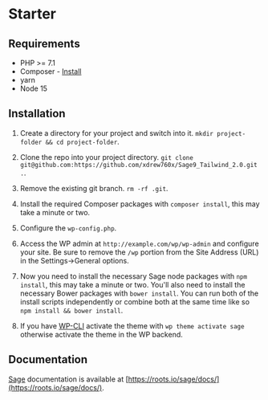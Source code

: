 # Starter

## Requirements

* PHP >= 7.1
* Composer - [Install](https://getcomposer.org/doc/00-intro.md#installation-linux-unix-osx)
* yarn
* Node 15

## Installation

1. Create a directory for your project and switch into it.
`mkdir project-folder && cd project-folder`.

2. Clone the repo into your project directory.
`git clone git@github.com:https://github.com/xdrew760x/Sage9_Tailwind_2.0.git .`.

3. Remove the existing git branch.
`rm -rf .git`.

4. Install the required Composer packages with `composer install`, this may take a minute or two.

5. Configure the `wp-config.php`.

6. Access the WP admin at `http://example.com/wp/wp-admin` and configure your site. Be sure to remove the `/wp` portion from the Site Address (URL) in the Settings->General options.

7. Now you need to install the necessary Sage node packages with `npm install`, this may take a minute or two. You'll also need to install the necessary Bower packages with `bower install`. You can run both of the install scripts independently or combine both at the same time like so `npm install && bower install`.

8. If you have [WP-CLI](http://wp-cli.org) activate the theme with `wp theme activate sage` otherwise activate the theme in the WP backend.

## Documentation

[Sage](https://roots.io/sage/) documentation is available at [https://roots.io/sage/docs/](https://roots.io/sage/docs/).
